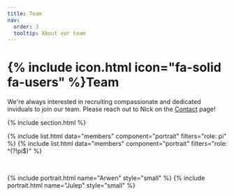 ```yaml
---
title: Team
nav:
  order: 3
  tooltip: About our team
---
```


# {% include icon.html icon="fa-solid fa-users" %}Team

We're always interested in recruiting compassionate and dedicated inviduals to join our team. Please reach out to Nick on the [Contact](nickaderlab.com/contact/) page!

{% include section.html %}

{% include list.html data="members" component="portrait" filters="role: pi" %}
{% include list.html data="members" component="portrait" filters="role: ^(?!pi$)" %}

<br>

{% include portrait.html name="Arwen" style="small" %} 
{% include portrait.html name="Julep" style="small" %} 


